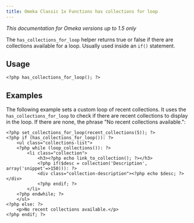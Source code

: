 ```yaml
---
title: Omeka Classic 1x Functions has collections for loop
---
```

*This documentation for Omeka versions up to 1.5 only*

The `has_collections_for_loop` helper returns true or false if there are collections available for a loop. Usually used inside an `if()` statement.

Usage
-----------------------------------------------


``` {.de1}
<?php has_collections_for_loop(); ?>
```

Examples
-------------------------------------------------

The following example sets a custom loop of recent collections. It uses the `has_collections_for_loop` to check if there are recent collections to display in the loop. If there are none, the phrase "No recent collections available.":

``` {.de1}
<?php set_collections_for_loop(recent_collections(5)); ?>
<?php if (has_collections_for_loop()): ?>
    <ul class="collections-list">
    <?php while (loop_collections()): ?>
        <li class="collection">
            <h3><?php echo link_to_collection(); ?></h3>
            <?php if($desc = collection('Description', array('snippet'=>150))): ?>
            <div class="collection-description"><?php echo $desc; ?></div>
            <?php endif; ?>       
        </li>     
    <?php endwhile; ?>
    </ul>
<?php else: ?>
    <p>No recent collections available.</p>
<?php endif; ?>
```


